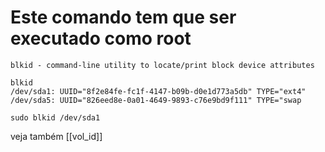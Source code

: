 # Este comando tem que ser executado como root

    blkid - command-line utility to locate/print block device attributes

    blkid
    /dev/sda1: UUID="8f2e84fe-fc1f-4147-b09b-d0e1d773a5db" TYPE="ext4"
    /dev/sda5: UUID="826eed8e-0a01-4649-9893-c76e9bd9f111" TYPE="swap

    sudo blkid /dev/sda1

veja também [[vol_id]]
